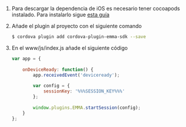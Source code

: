 1. Para descargar la dependencia de iOS es necesario tener cocoapods instalado. Para instalarlo sigue [esta guía](https://guides.cocoapods.org/using/getting-started.html#toc_3)

2. Añade el plugin al proyecto con el siguiente comando

	```bash 
	$ cordova plugin add cordova-plugin-emma-sdk --save
	```
	
3. En el www/js/index.js añade el siguiente código

	```javascript
	var app = {
	    
	    onDeviceReady: function() {
	        app.receivedEvent('deviceready');
	        
	        var config = {
	            sessionKey: '%%%SESSION_KEY%%%'
	        };
	        
	        window.plugins.EMMA.startSession(config);
	    }
	};
	```